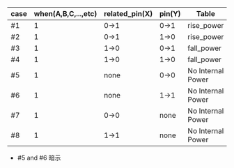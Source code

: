 


| case | when(A,B,C,...,etc) | related_pin(X) | pin(Y) | Table             |
| ---- | ------------------- | -------------- | ------ | ----------------- |
| #1   | 1                   | 0->1           | 0->1   | rise_power        |
| #2   | 1                   | 0->1           | 1->0   | rise_power        |
| #3   | 1                   | 1->0           | 0->1   | fall_power        |
| #4   | 1                   | 1->0           | 1->0   | fall_power        |
| #5   | 1                   | none           | 0->0   | No Internal Power |
| #6   | 1                   | none           | 1->1   | No Internal Power |
| #7   | 1                   | 0->0           | none   | No Internal Power |
| #8   | 1                   | 1->1           | none   | No Internal Power |
- #5 and #6 暗示